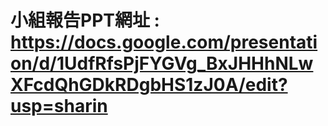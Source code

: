 # 小組報告PPT網址 : https://docs.google.com/presentation/d/1UdfRfsPjFYGVg_BxJHHhNLwXFcdQhGDkRDgbHS1zJ0A/edit?usp=sharin
